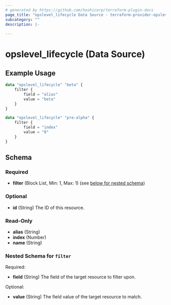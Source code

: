```yaml
---
# generated by https://github.com/hashicorp/terraform-plugin-docs
page_title: "opslevel_lifecycle Data Source - terraform-provider-opslevel"
subcategory: ""
description: |-
  
---
```


# opslevel_lifecycle (Data Source)



## Example Usage

```terraform
data "opslevel_lifecycle" "beta" {
    filter {
        field = "alias"
        value = "beta"
    }
}

data "opslevel_lifecycle" "pre-alpha" {
    filter {
        field = "index"
        value = "0"
    }
}
```

<!-- schema generated by tfplugindocs -->
## Schema

### Required

- **filter** (Block List, Min: 1, Max: 1) (see [below for nested schema](#nestedblock--filter))

### Optional

- **id** (String) The ID of this resource.

### Read-Only

- **alias** (String)
- **index** (Number)
- **name** (String)

<a id="nestedblock--filter"></a>
### Nested Schema for `filter`

Required:

- **field** (String) The field of the target resource to filter upon.

Optional:

- **value** (String) The field value of the target resource to match.



